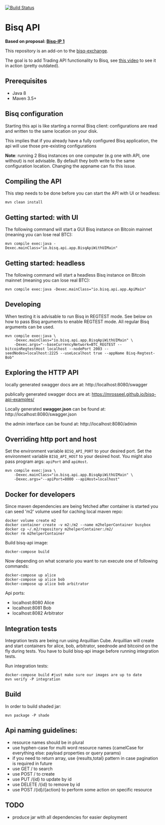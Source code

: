 [![Build Status](https://travis-ci.org/mrosseel/bisq-api.svg?branch=master)](https://travis-ci.org/mrosseel/bisq-api)

# Bisq API

**Based on proposal: [Bisq-IP 1](https://github.com/mrosseel/bisq-proposals/blob/api-proposal/http-api.adoc)**

This repository is an add-on to the [bisq-exchange](https://github.com/bisq-network/exchange).

The goal is to add Trading API functionality to Bisq, see [this video](https://www.youtube.com/watch?v=SkPT8bLOYtE&feature=youtu.be) to
see it in action (pretty outdated).


## Prerequisites

* Java 8
* Maven 3.5+


## Bisq configuration

Starting this api is like starting a normal Bisq client: configurations are
read and written to the same location on your disk.

This implies that if you already have a fully configured Bisq application,
the api will use those pre-existing configurations

**Note**: running 2 Bisq instances on one computer (e.g one with API, one without)
is not advisable. By default they both write to the same configuration location.
Changing the appname can fix this issue.


## Compiling the API

This step needs to be done before you can start the API with UI or headless:

    mvn clean install


## Getting started: with UI

The following command will start a GUI Bisq instance on
Bitcoin mainnet (meaning you can lose real BTC):

    mvn compile exec:java -Dexec.mainClass="io.bisq.api.app.BisqApiWithUIMain"


## Getting started: headless

The following command will start a headless Bisq instance on
Bitcoin mainnet (meaning you can lose real BTC):

    mvn compile exec:java -Dexec.mainClass="io.bisq.api.app.ApiMain"


## Developing

When testing it is advisable to run Bisq in REGTEST mode.
See below on how to pass Bisq arguments to enable REGTEST mode.
All regular Bisq arguments can be used.

    mvn compile exec:java \
        -Dexec.mainClass="io.bisq.api.app.BisqApiWithUIMain" \
        -Dexec.args="--baseCurrencyNetwork=BTC_REGTEST --bitcoinRegtestHost localhost --nodePort 2003 --seedNodes=localhost:2225 --useLocalhost true --appName Bisq-Regtest-Bob"


## Exploring the HTTP API

locally generated swagger docs are at:
    http://localhost:8080/swagger

publically generated swagger docs are at:
    https://mrosseel.github.io/bisq-api-examples/

Locally generated **swagger.json** can be found at:
    http://localhost:8080/swagger.json

the admin interface can be found at:
    http://localhost:8080/admin


## Overriding http port and host

Set the environment variable `BISQ_API_PORT` to your desired port.
Set the environment variable `BISQ_API_HOST` to your desired host.
You might also pass program args: `apiPort` and `apiHost`.


    mvn compile exec:java \
        -Dexec.mainClass="io.bisq.api.app.BisqApiWithUIMain" \
        -Dexec.args="--apiPort=8000 --apiHost=localhost"


## Docker for developers

Since maven dependencies are being fetched after container is started you can seed 'm2' volume used for caching local maven repo:

    docker volume create m2
    docker container create -v m2:/m2 --name m2helperContainer busybox
    docker cp ~/.m2/repository m2helperContainer:/m2/
    docker rm m2helperContainer

Build bisq-api image:

    docker-compose build

Now depending on what scenario you want to run execute one of following commands:

    docker-compose up alice
    docker-compose up alice bob
    docker-compose up alice bob arbitrator

Api ports:

* localhost:8080 Alice
* localhost:8081 Bob
* localhost:8082 Arbitrator

## Integration tests

Integration tests are being run using Arquillian Cube.
Arquillian will create and start containers for alice, bob, arbitrator, seednode and bitcoind on the fly during tests.
You have to build bisq-api image before running integration tests.

Run integration tests:

    docker-compose build #just make sure our images are up to date
    mvn verify -P integration


## Build

In order to build shaded jar:

    mvn package -P shade


## Api naming guidelines:

* resource names should be in plural
* use hyphen-case for multi word resource names (camelCase for everything else: payload properties or query params)
* if you need to return array, use {results,total} pattern in case pagination is required in future
* use GET / to search
* use POST / to create
* use PUT /{id} to update by id
* use DELETE /{id} to remove by id
* use POST /{id}/{action} to perform some action on specific resource


## TODO

* produce jar with all dependencies for easier deployment
